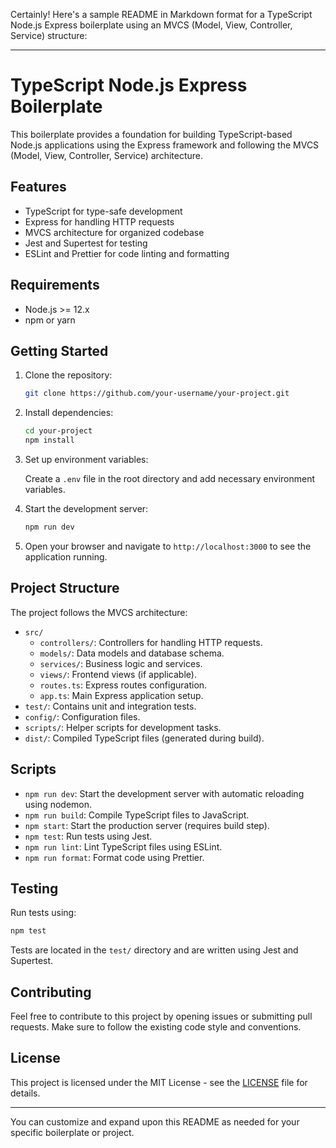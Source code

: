 Certainly! Here's a sample README in Markdown format for a TypeScript Node.js Express boilerplate using an MVCS (Model, View, Controller, Service) structure:

---

# TypeScript Node.js Express Boilerplate

This boilerplate provides a foundation for building TypeScript-based Node.js applications using the Express framework and following the MVCS (Model, View, Controller, Service) architecture.

## Features

- TypeScript for type-safe development
- Express for handling HTTP requests
- MVCS architecture for organized codebase
- Jest and Supertest for testing
- ESLint and Prettier for code linting and formatting

## Requirements

- Node.js >= 12.x
- npm or yarn

## Getting Started

1. Clone the repository:

   ```bash
   git clone https://github.com/your-username/your-project.git
   ```

2. Install dependencies:

   ```bash
   cd your-project
   npm install
   ```

3. Set up environment variables:
   
   Create a `.env` file in the root directory and add necessary environment variables.

4. Start the development server:

   ```bash
   npm run dev
   ```

5. Open your browser and navigate to `http://localhost:3000` to see the application running.

## Project Structure

The project follows the MVCS architecture:

- `src/`
  - `controllers/`: Controllers for handling HTTP requests.
  - `models/`: Data models and database schema.
  - `services/`: Business logic and services.
  - `views/`: Frontend views (if applicable).
  - `routes.ts`: Express routes configuration.
  - `app.ts`: Main Express application setup.
- `test/`: Contains unit and integration tests.
- `config/`: Configuration files.
- `scripts/`: Helper scripts for development tasks.
- `dist/`: Compiled TypeScript files (generated during build).

## Scripts

- `npm run dev`: Start the development server with automatic reloading using nodemon.
- `npm run build`: Compile TypeScript files to JavaScript.
- `npm start`: Start the production server (requires build step).
- `npm test`: Run tests using Jest.
- `npm run lint`: Lint TypeScript files using ESLint.
- `npm run format`: Format code using Prettier.

## Testing

Run tests using:

```bash
npm test
```

Tests are located in the `test/` directory and are written using Jest and Supertest.

## Contributing

Feel free to contribute to this project by opening issues or submitting pull requests. Make sure to follow the existing code style and conventions.

## License

This project is licensed under the MIT License - see the [LICENSE](LICENSE) file for details.

---

You can customize and expand upon this README as needed for your specific boilerplate or project.
